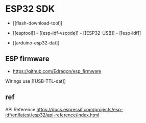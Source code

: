 



# ESP32 SDK


- [[flash-download-tool]]

- [[esptool]] - [[esp-idf-vscode]] - [[ESP32-USB]] - [[esp-idf]] 


- [[arduino-esp32-dat]]



## ESP firmware 
- https://github.com/Edragon/esp_firmware



Wirings use [[USB-TTL-dat]]

## ref 

API Reference
https://docs.espressif.com/projects/esp-idf/en/latest/esp32/api-reference/index.html




